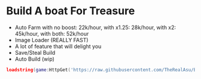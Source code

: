 # Build A boat For Treasure
- Auto Farm
  with no boost: 22k/hour, with x1.25: 28k/hour, with x2: 45k/hour, with both: 52k/hour
- Image Loader (REALLY FAST)
- A lot of feature that will delight you
- Save/Steal Build
- Auto Build (wip)

```lua
loadstring(game:HttpGet('https://raw.githubusercontent.com/TheRealAsu/BABFT/refs/heads/main/Jan25_Source.lua'))()
```
